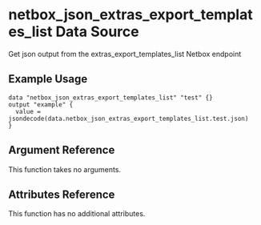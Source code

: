 # netbox\_json\_extras\_export\_templates\_list Data Source

Get json output from the extras_export_templates_list Netbox endpoint

## Example Usage

```hcl
data "netbox_json_extras_export_templates_list" "test" {}
output "example" {
  value = jsondecode(data.netbox_json_extras_export_templates_list.test.json)
}
```

## Argument Reference

This function takes no arguments.

## Attributes Reference

This function has no additional attributes.

